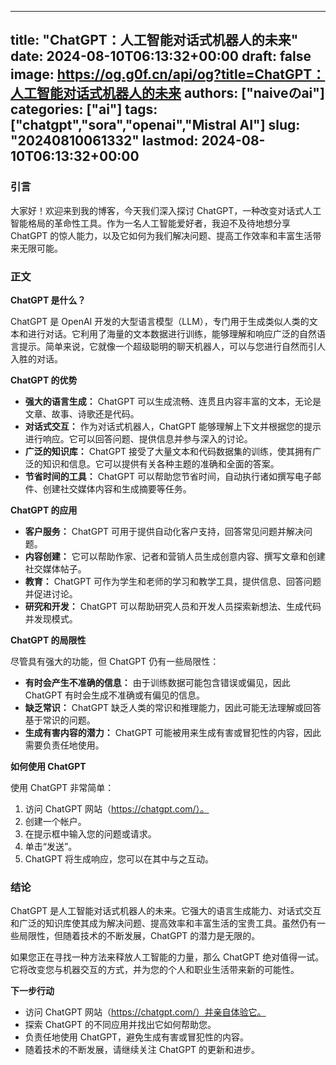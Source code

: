 
---
title: "ChatGPT：人工智能对话式机器人的未来"
date: 2024-08-10T06:13:32+00:00
draft: false
image: https://og.g0f.cn/api/og?title=ChatGPT：人工智能对话式机器人的未来
authors: ["naiveのai"]
categories: ["ai"]
tags: ["chatgpt","sora","openai","Mistral AI"]
slug: "20240810061332"
lastmod: 2024-08-10T06:13:32+00:00
---
### 引言

大家好！欢迎来到我的博客，今天我们深入探讨 ChatGPT，一种改变对话式人工智能格局的革命性工具。作为一名人工智能爱好者，我迫不及待地想分享 ChatGPT 的惊人能力，以及它如何为我们解决问题、提高工作效率和丰富生活带来无限可能。

### 正文

**ChatGPT 是什么？**

ChatGPT 是 OpenAI 开发的大型语言模型（LLM），专门用于生成类似人类的文本和进行对话。它利用了海量的文本数据进行训练，能够理解和响应广泛的自然语言提示。简单来说，它就像一个超级聪明的聊天机器人，可以与您进行自然而引人入胜的对话。

**ChatGPT 的优势**

* **强大的语言生成：** ChatGPT 可以生成流畅、连贯且内容丰富的文本，无论是文章、故事、诗歌还是代码。
* **对话式交互：** 作为对话式机器人，ChatGPT 能够理解上下文并根据您的提示进行响应。它可以回答问题、提供信息并参与深入的讨论。
* **广泛的知识库：** ChatGPT 接受了大量文本和代码数据集的训练，使其拥有广泛的知识和信息。它可以提供有关各种主题的准确和全面的答案。
* **节省时间的工具：** ChatGPT 可以帮助您节省时间，自动执行诸如撰写电子邮件、创建社交媒体内容和生成摘要等任务。

**ChatGPT 的应用**

* **客户服务：** ChatGPT 可用于提供自动化客户支持，回答常见问题并解决问题。
* **内容创建：** 它可以帮助作家、记者和营销人员生成创意内容、撰写文章和创建社交媒体帖子。
* **教育：** ChatGPT 可作为学生和老师的学习和教学工具，提供信息、回答问题并促进讨论。
* **研究和开发：** ChatGPT 可以帮助研究人员和开发人员探索新想法、生成代码并发现模式。

**ChatGPT 的局限性**

尽管具有强大的功能，但 ChatGPT 仍有一些局限性：

* **有时会产生不准确的信息：** 由于训练数据可能包含错误或偏见，因此 ChatGPT 有时会生成不准确或有偏见的信息。
* **缺乏常识：** ChatGPT 缺乏人类的常识和推理能力，因此可能无法理解或回答基于常识的问题。
* **生成有害内容的潜力：** ChatGPT 可能被用来生成有害或冒犯性的内容，因此需要负责任地使用。

**如何使用 ChatGPT**

使用 ChatGPT 非常简单：

1. 访问 ChatGPT 网站（https://chatgpt.com/）。
2. 创建一个帐户。
3. 在提示框中输入您的问题或请求。
4. 单击“发送”。
5. ChatGPT 将生成响应，您可以在其中与之互动。

### 结论

ChatGPT 是人工智能对话式机器人的未来。它强大的语言生成能力、对话式交互和广泛的知识库使其成为解决问题、提高效率和丰富生活的宝贵工具。虽然仍有一些局限性，但随着技术的不断发展，ChatGPT 的潜力是无限的。

如果您正在寻找一种方法来释放人工智能的力量，那么 ChatGPT 绝对值得一试。它将改变您与机器交互的方式，并为您的个人和职业生活带来新的可能性。

**下一步行动**

* 访问 ChatGPT 网站（https://chatgpt.com/）并亲自体验它。
* 探索 ChatGPT 的不同应用并找出它如何帮助您。
* 负责任地使用 ChatGPT，避免生成有害或冒犯性的内容。
* 随着技术的不断发展，请继续关注 ChatGPT 的更新和进步。